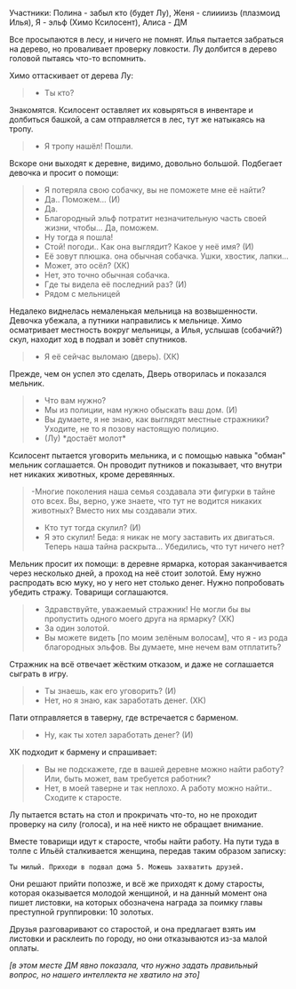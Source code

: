 Участники: 
Полина - забыл кто (будет Лу), 
Женя - слиииизь (плазмоид Илья), 
Я - эльф (Химо Ксилосент), 
Алиса - ДМ

Все просыпаются в лесу, и ничего не помнят. 
Илья пытается забраться на дерево, но проваливает проверку ловкости. Лу долбится в дерево головой пытаясь что-то вспомнить.

Химо оттаскивает от дерева Лу:
>- Ты кто?

Знакомятся. 
Ксилосент оставляет их ковыряться в инвентаре и долбиться башкой, а сам отправляется в лес, тут же натыкаясь на тропу.

>- Я тропу нашёл! Пошли.

Вскоре они выходят к деревне, видимо, довольно большой. Подбегает девочка и просит о помощи:

>- Я потеряла свою собачку, вы не поможете мне её найти?
>- Да.. Поможем... (И)
>- Да.
>- Благородный эльф потратит незначительную часть своей жизни, чтобы... Да, поможем.
>- Ну тогда я пошла!
>- Стой! погоди.. Как она выглядит? Какое у неё имя? (И)
>- Её зовут плюшка. она обычная собачка. Ушки, хвостик, лапки...
>- Может, это осёл? (ХК)
>- Нет, это точно обычная собачка.
>- Где ты видела её последний раз? (И)
>- Рядом с мельницей

Недалеко виднелась немаленькая мельница на возвышенности. Девочка убежала, а путники направились к мельнице. Химо осматривает местность вокруг мельницы, а Илья, услышав (собачий?) скул, находит ход в подвал и зовёт спутников.

> - Я её сейчас выломаю (дверь). (ХК)

Прежде, чем он успел это сделать, Дверь отворилась и показался мельник.

>- Что вам нужно?
>- Мы из полиции, нам нужно обыскать ваш дом. (И)
>- Вы думаете, я не знаю, как выглядят местные стражники? Уходите, не то я позову настоящую полицию.
>- (Лу) \*достаёт молот\*

Ксилосент пытается уговорить мельника, и с помощью навыка "обман" мельник соглашается. Он проводит путников и показывает, что внутри нет никаких животных, кроме деревянных.

>-Многие поколения наша семья создавала эти фигурки в тайне ото всех. Вы, верно, уже знаете, что тут не водится никаких животных? Вместо них мы создавали этих. 
>- Кто тут тогда скулил? (И)
>- Я это скулил! Беда: я никак не могу заставить их двигаться. Теперь наша тайна раскрыта... Убедились, что тут ничего нет?

Мельник просит их помощи: в деревне ярмарка, которая заканчивается через несколько дней, а проход на неё стоит золотой. Ему нужно распродать всю муку, но у него нет столько денег. Нужно попробовать убедить стражу.
Товарищи соглашаются.

>- Здравствуйте, уважаемый стражник! Не могли бы вы пропустить одного моего друга на ярмарку? (ХК)
>- За один золотой.
>- Вы можете видеть  \[по моим зелёным волосам\], что я - из рода благородных эльфов. Вы думаете, мне нечем вам отплатить?

Стражник на всё отвечает жёстким отказом, и даже не соглашается сыграть в игру.

> - Ты знаешь, как его уговорить? (И)
> - Нет, но я знаю, как заработать денег. (ХК)

Пати отправляется в таверну, где встречается с барменом.
> - Ну, как ты хотел заработать денег? (И)

ХК подходит к бармену и спрашивает:
> - Вы не подскажете, где в вашей деревне можно найти работу? Или, быть может, вам требуется работник?
> - Нет,  в моей таверне и так неплохо. А работу можно найти.. Сходите к старосте.

Лу пытается встать на стол и прокричать что-то, но не проходит проверку на силу (голоса), и на неё никто не обращает внимание.

Вместе товарищи идут к старосте, чтобы найти работу. На пути туда в толпе с Ильёй сталкивается женщина, передав таким образом записку:

`Ты милый. Приходи в подвал дома 5. Можешь захватить друзей.`

Они решают прийти попозже, и всё же приходят к дому старосты, которая оказывается молодой женщиной, и на данный момент она пишет листовки, на которых обозначена награда за поимку главы преступной группировки: 10 золотых.

Друзья разговаривают со старостой, и она предлагает взять им листовки и расклеить по городу, но они отказываются из-за малой оплаты.

*\[в этом месте ДМ явно показала, что нужно задать правильный вопрос, но нашего интеллекта не хватило на это\]*

